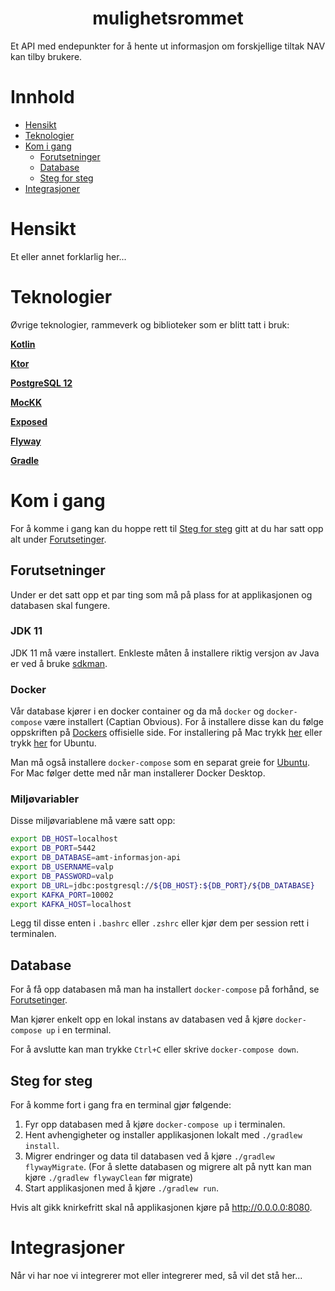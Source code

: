 <h1 align="center">mulighetsrommet</h1>
<p>
Et API med endepunkter for å hente ut informasjon om forskjellige tiltak NAV kan tilby brukere.
</p>

# Innhold

- [Hensikt](#hensikt)
- [Teknologier](#teknologier)
- [Kom i gang](#kom-i-gang)
  - [Forutsetninger](#forutsetninger)
  - [Database](#database)
  - [Steg for steg](#steg-for-steg)
- [Integrasjoner](#integrasjoner)

# Hensikt

Et eller annet forklarlig her...

# <a name="teknologier"></a>Teknologier

Øvrige teknologier, rammeverk og biblioteker som er blitt tatt i bruk:

[**Kotlin**](https://kotlinlang.org/)

[**Ktor**](https://ktor.io/)

[**PostgreSQL 12**](https://www.postgresql.org/)

[**MocKK**](https://mockk.io/)

[**Exposed**](https://github.com/JetBrains/Exposed)

[**Flyway**](https://flywaydb.org/)

[**Gradle**](https://gradle.org/)

# <a name="kom-i-gang"></a>Kom i gang

For å komme i gang kan du hoppe rett til [Steg for steg](#steg-for-steg) gitt at du har satt opp alt
under [Forutsetinger](#forutsetninger).

## <a name="forutsetninger"></a>Forutsetninger

Under er det satt opp et par ting som må på plass for at applikasjonen og databasen skal fungere.

### JDK 11

JDK 11 må være installert. Enkleste måten å installere riktig versjon av Java er ved å
bruke [sdkman](https://sdkman.io/install).

### Docker

Vår database kjører i en docker container og da må `docker` og `docker-compose` være installert (Captian Obvious). For å
installere disse kan du følge oppskriften på [Dockers](https://www.docker.com/) offisielle side. For installering på Mac
trykk [her](https://docs.docker.com/desktop/mac/install/) eller
trykk [her](https://docs.docker.com/engine/install/ubuntu/) for Ubuntu.

Man må også installere `docker-compose` som en separat greie
for [Ubuntu](https://docs.docker.com/compose/install/#install-compose-on-linux-systems). For Mac følger dette med når
man installerer Docker Desktop.

### Miljøvariabler

Disse miljøvariablene må være satt opp:

```sh
export DB_HOST=localhost
export DB_PORT=5442
export DB_DATABASE=amt-informasjon-api
export DB_USERNAME=valp
export DB_PASSWORD=valp
export DB_URL=jdbc:postgresql://${DB_HOST}:${DB_PORT}/${DB_DATABASE}
export KAFKA_PORT=10002
export KAFKA_HOST=localhost
```

Legg til disse enten i `.bashrc` eller `.zshrc` eller kjør dem per session rett i terminalen.

## <a name="database"></a>Database

For å få opp databasen må man ha installert `docker-compose` på forhånd, se [Forutsetinger](#forutsetninger).

Man kjører enkelt opp en lokal instans av databasen ved å kjøre `docker-compose up` i en terminal.

For å avslutte kan man trykke `Ctrl+C` eller skrive `docker-compose down`.

## <a name="steg-for-steg"></a>Steg for steg

For å komme fort i gang fra en terminal gjør følgende:

1. Fyr opp databasen med å kjøre `docker-compose up` i terminalen.
2. Hent avhengigheter og installer applikasjonen lokalt med `./gradlew install`.
3. Migrer endringer og data til databasen ved å kjøre `./gradlew flywayMigrate`. (For å slette databasen og migrere alt
   på nytt kan man kjøre `./gradlew flywayClean` før migrate)
4. Start applikasjonen med å kjøre `./gradlew run`.

Hvis alt gikk knirkefritt skal nå applikasjonen kjøre på http://0.0.0.0:8080.

# Integrasjoner

Når vi har noe vi integrerer mot eller integrerer med, så vil det stå her...

